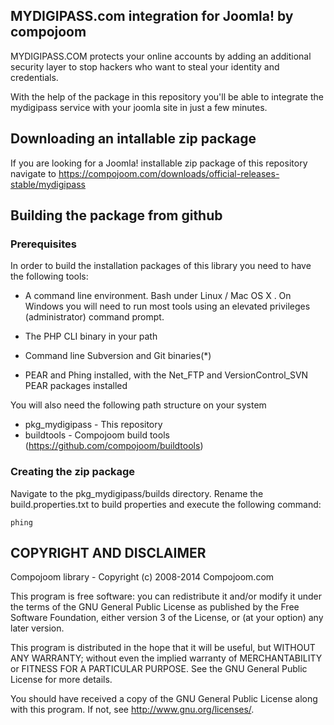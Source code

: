MYDIGIPASS.com integration for Joomla! by compojoom
---------
MYDIGIPASS.COM protects your online accounts by adding an additional security layer to stop 
hackers who want to steal your identity and credentials.

With the help of the package in this repository you'll be able to integrate the mydigipass service
with your joomla site in just a few minutes.

## Downloading an intallable zip package

If you are looking for a Joomla! installable zip package of this repository navigate to
<https://compojoom.com/downloads/official-releases-stable/mydigipass>

## Building the package from github

### Prerequisites

In order to build the installation packages of this library you need to have
the following tools:

- A command line environment. Bash under Linux / Mac OS X . On Windows
  you will need to run most tools using an elevated privileges (administrator)
  command prompt.
- The PHP CLI binary in your path

- Command line Subversion and Git binaries(*)

- PEAR and Phing installed, with the Net_FTP and VersionControl_SVN PEAR
  packages installed

You will also need the following path structure on your system

- pkg_mydigipass - This repository
- buildtools - Compojoom build tools (https://github.com/compojoom/buildtools)

### Creating the zip package

Navigate to the pkg_mydigipass/builds directory. Rename the build.properties.txt to build properties
and execute the following command:

	phing

## COPYRIGHT AND DISCLAIMER
Compojoom library -  Copyright (c) 2008-2014 Compojoom.com

This program is free software: you can redistribute it and/or modify it under the terms of the GNU General Public License as published by the
Free Software Foundation, either version 3 of the License, or (at your option) any later version.

This program is distributed in the hope that it will be useful, but WITHOUT ANY WARRANTY; without even the implied warranty of MERCHANTABILITY or
FITNESS FOR A PARTICULAR PURPOSE. See the GNU General Public License for more details.

You should have received a copy of the GNU General Public License along with this program. If not, see http://www.gnu.org/licenses/.
